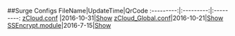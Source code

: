 ##Surge Configs
FileName|UpdateTime|QrCode
:---------:|:---------:|:---------:
[zCloud.conf](https://raw.githubusercontent.com/Brywmzl/Conf/master/ConfFile/zCloud.conf) |2016-10-31|[Show](http://qr.liantu.com/api.php?&w=500&text=https://raw.githubusercontent.com/Brywmzl/Conf/master/ConfFile/zCloud.conf)
[zCloud_Global.conf](https://raw.githubusercontent.com/Brywmzl/Conf/master/ConfFile/zCloud_Global.conf)|2016-10-21|[Show](http://qr.liantu.com/api.php?&w=500&text=https://raw.githubusercontent.com/Brywmzl/Conf/master/ConfFile/zCloud_Global.conf)
[SSEncrypt.module](https://github.com/Brywmzl/Conf/raw/master/ConfFile/SSEncrypt.module)|2016-7-15|[Show](http://qr.liantu.com/api.php?&w=500&text=https://github.com/Brywmzl/Conf/raw/master/ConfFile/SSEncrypt.module)
